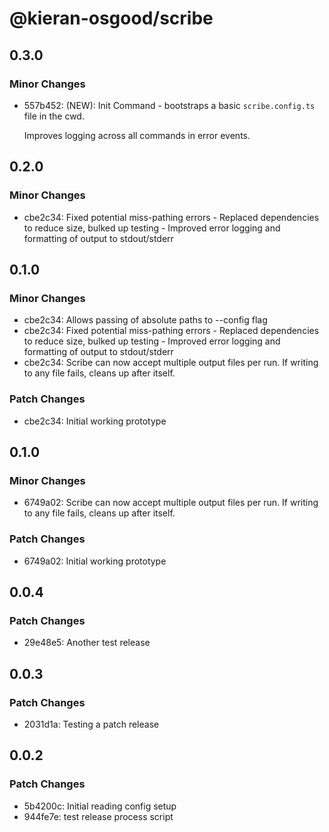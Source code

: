 # @kieran-osgood/scribe

## 0.3.0

### Minor Changes

- 557b452: (NEW): Init Command - bootstraps a basic `scribe.config.ts` file in the cwd.

  Improves logging across all commands in error events.

## 0.2.0

### Minor Changes

- cbe2c34: Fixed potential miss-pathing errors - Replaced dependencies to reduce size, bulked up testing - Improved error logging and formatting of output to stdout/stderr

## 0.1.0

### Minor Changes

- cbe2c34: Allows passing of absolute paths to --config flag
- cbe2c34: Fixed potential miss-pathing errors - Replaced dependencies to reduce size, bulked up testing - Improved error logging and formatting of output to stdout/stderr
- cbe2c34: Scribe can now accept multiple output files per run.
  If writing to any file fails, cleans up after itself.

### Patch Changes

- cbe2c34: Initial working prototype

## 0.1.0

### Minor Changes

- 6749a02: Scribe can now accept multiple output files per run.
  If writing to any file fails, cleans up after itself.

### Patch Changes

- 6749a02: Initial working prototype

## 0.0.4

### Patch Changes

- 29e48e5: Another test release

## 0.0.3

### Patch Changes

- 2031d1a: Testing a patch release

## 0.0.2

### Patch Changes

- 5b4200c: Initial reading config setup
- 944fe7e: test release process script

